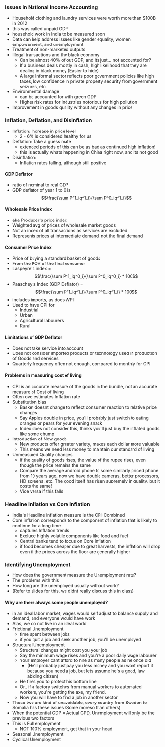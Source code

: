 
### Issues in National Income Accounting
- Household clothing and laundry services were worth more than $100B in 2012
- this was called unpaid GDP
- household work in India to be measured soon
- Data can help address issues like gender equality, women empowerment, and unemployment
- Treatment of non-marketed outputs
- Illegal transactions and the black economy
	- Can be almost 40% of out GDP, and its just... not accounted for?
	- If a business deals mostly in cash, high likelihood that they are dealing in black money (Easier to hide)
	- A large Informal sector reflects poor government policies like high taxes, low confidence in private property security from government seizures, etc
- Environmental damage
	- can be accounted for with green GDP
	- Higher risk rates for industries notorious for high pollution
- Improvement in goods quality without any changes in price

### Inflation, Deflation, and Disinflation
- Inflation: Increase in price level
	- 2 - 6% is considered healthy for us
- Deflation: Take a guess mate
	- extended periods of this can be as bad as continued high inflation!
	- this is actually whats happening in China right now, and its not good
- Disinflation:
	- Inflation rates falling, although still positive

#### GDP Deflator
- ratio of nominal to real GDP
- GDP deflator of year 1 to 0 is$$\frac{\sum P^1_iq^1_i}{\sum P^0_iq^1_i}$$
#### Wholesale Price Index
- aka Producer's price index
- Weighted avg of prices of wholesale market goods
- Not an index of all transactions as services are excluded
- Represents prices at intermediate demand, not the final demand
#### Consumer Price Index
- Price of buying a standard basket of goods 
- From the POV of the final consumer
- Laspeyre's index = $$\frac{\sum P^1_iq^0_i}{\sum P^0_iq^0_i} * 100$$
- Paaschey's Index (GDP Deflator) = $$\frac{\sum P^1_iq^1_i}{\sum P^0_iq^1_i} * 100$$
- includes imports, as does WPI
- Used to have CPI for 
	- Industrial
	- Urban
	- Agricultural labourers
	- Rural 
#### Limitations of GDP Deflator
- Does not take service into account
- Does not consider imported products or technology used in production of Goods and services
- Quarterly frequency often not enough, compared to monthly for CPI

#### Problems in measuring cost of living
- CPI is an accurate measure of the goods in the bundle, not an accurate measure of Cost of living
- Often overestimates Inflation rate
- Substitution bias
	- Basket doesnt change to reflect consumer reaction to relative price changes
	- Say Apples double in price, you'll probably just switch to eating oranges or pears for your evening snack
	- Index does not consider this, thinks you'll just buy the inflated goods like some chump
- Introduction of New goods
	- New products offer greater variety, makes each dollar more valuable
	- This means we need less money to maintain our standard of living
- Unmeasured Quality changes
	- if the quality of goods rises, the value of the rupee rises, even though the price remains the same
	- Compare the average android phone to some similarly priced phone from 10 years ago, now we have double cameras, better processors, HD screens, etc. The good itself has risen supremely in quality, but it costs the same!
	- Vice versa if this falls
### Headline Inflation vs Core Inflation
- India's Headline inflation measure is the CPI-Combined
- Core inflation corresponds to the component of inflation that is likely to continue for a long time
	- captures Inflation trends
	- Exclude highly volatile components like food and fuel
	- Central banks tend to focus on Core inflation
	- if food becomes cheaper due to great harvests, the inflation will drop even if the prices across the floor are generally higher

### Identifying Unemployment
- How does the government measure the Unemployment rate?
- The problems with this
- How long are the unemployed usually without work?
- (Refer to slides for this, we didnt really discuss this in class)

#### Why are there always some people unemployed?
- in an ideal labor market, wages would self adjust to balance supply and demand, and everyone would have work
- Alas, we do not live in an ideal world
- Frictional Unemployment
	- time spent between jobs
	- if you quit a job and seek another job, you'll be unemployed
- Structural Unemployment
	- Structural changes might cost you your job
	- Say the minimum wage rises and you're a poor daily wage labourer
	- Your employer cant afford to hire as many people as he once did
		- (He'll probably just pay you less money and you wont report it because you need a job, but lets assume he's a good, law abiding citizen)
	- He fires you to protect his bottom line
	- Or.. if a factory switches from manual workers to automated workers, you're getting the axe, my friend.
	- Now you will have to find a job in another sector
- These two are kind of unavoidable, every country from Sweden to Somalia has these issues (Some moreso than others)
- When the potential GDP = Actual GPD, Unemployment will only be the previous two factors
- This is Full employment
	- NOT 100% employment, get that in your head
- Seasonal Unemployment
- Cyclical Unemployment
